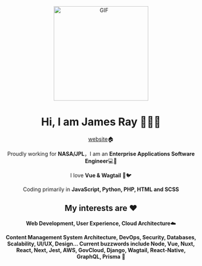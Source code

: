 <div style="text-align: center;">
<img style="text-align: center;" alt="GIF" height="250px" src="https://media.giphy.com/media/du3J3cXyzhj75IOgvA/giphy.gif" />

# Hi, I am James Ray 👨🏻‍💻

[website](https://www.james.engineer)🏠 

Proudly working for **NASA/JPL**，I am an **Enterprise Applications Software Engineer**💻🚀

I love **Vue &amp; Wagtail** 💚🐦

Coding primarily in **JavaScript, Python, PHP, HTML and SCSS**

## My interests are ❤️ 

**Web Development, User Experience, Cloud Architecture**☁️

**Content Management System Architecture, DevOps, Security, Databases, Scalability, UI/UX, Design... Current buzzwords include Node, Vue, Nuxt, React, Next, Jest, AWS, GovCloud, Django, Wagtail, React-Native, GraphQL, Prisma** 🤖️

</div>

